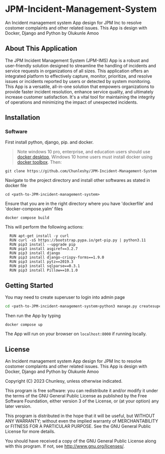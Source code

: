 # JPM-Incident-Management-System
An Incident management system App design for JPM Inc to resolve costomer complaints and other related issues. This App is design with Docker, Django and Python by Olukunle Amoo
## About This Application
The JPM Incident Management System (JPM-IMS) App is a robust and user-friendly solution designed to streamline the handling of incidents and service requests in organizations of all sizes. This application offers an integrated platform to effectively capture, monitor, prioritize, and resolve issues or incidents reported by users or detected by system monitoring.
This App is a versatile, all-in-one solution that empowers organizations to provide faster incident resolution, enhance service quality, and ultimately increase customer satisfaction. It's a vital tool for maintaining the integrity of operations and minimizing the impact of unexpected incidents.


## Installation

### Software
First install python, django, pip. and docker.

> Note windows 10 pro, enterprise, and education users should use [docker desktop](https://docs.docker.com/docker-for-windows/install/), Windows 10 home users must install docker using [docker toolbox](https://docs.docker.com/toolbox/toolbox_install_windows/). 
Then:

```
git clone https://github.com/Chunleshy/JPM-Incident-Management-System
```
Navigate to the project directory and install other softwares as stated in docker file
```
cd <path-to-JPM-incident-management-system>
```
Ensure that you are in the right directory where you have 'dockerfile' and 'docker-compose.yalm' files
```
docker compose build

```
This will perform the following actions:
```
  RUN apt-get install -y curl
  RUN curl -sS https://bootstrap.pypa.io/get-pip.py | python3.11
  RUN pip3 install --upgrade pip
  RUN pip3 install asgiref==3.2.7
  RUN pip3 install django
  RUN pip3 install django-crispy-forms==1.9.0
  RUN pip3 install pytz==2019.3
  RUN pip3 install sqlparse==0.3.1
  RUN pip3 install Pillow==10.1.0
```

## Getting Started
You may need to create superuser to login into admin page 
```bash
cd <path-to-JPM-incident-management-system>python3 manage.py createsuperuser
```
Then run the App by typing
```
docker compose up
```
The App will run on your browser on ```localhost:8000``` if running locally.


## License
An Incident management system App design for JPM Inc to resolve costomer complaints and other related issues. This App is design with Docker, Django and Python by Olukunle Amoo

Copyright (C) 2023 Chunlesy, unless otherwise indicated.

This program is free software: you can redistribute it and/or modify
it under the terms of the GNU General Public License as published by
the Free Software Foundation, either version 3 of the License, or
(at your option) any later version.

This program is distributed in the hope that it will be useful,
but WITHOUT ANY WARRANTY; without even the implied warranty of
MERCHANTABILITY or FITNESS FOR A PARTICULAR PURPOSE.  See the
GNU General Public License for more details.

You should have received a copy of the GNU General Public License
along with this program.  If not, see <http://www.gnu.org/licenses/>.
